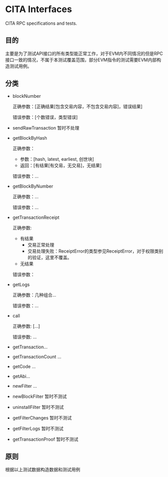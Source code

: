# CITA Interfaces

CITA RPC specifications and tests.

## 目的

主要是为了测试API接口的所有类型能正常工作，对于EVM内不同情况的但是RPC接口一致的情况，不属于本测试覆盖范围，部分EVM指令的测试需要EVM内部构造测试用例。

## 分类

- blockNumber

  正确参数：[正确结果[包含交易内容，不包含交易内容]，错误结果]

  错误参数：[个数错误，类型错误]

- sendRawTransaction 暂时不处理

- getBlockByHash

  正确参数：

  - 参数：[hash, latest, earliest, 创世块]
  - 返回：[有结果[有交易，无交易]，无结果]

  错误参数：...

- getBlockByNumber

  正确参数：...

  错误参数：...

- getTransactionReceipt

  正确参数:

  - 有结果
    - 交易正常处理
    - 交易处理失败：ReceiptError的类型参见ReceiptError，对于权限类别的验证，这里不覆盖。
  - 无结果

  错误参数：

- getLogs

  正确参数：几种组合...

  错误参数：...

- call

  正确参数: [...]

  错误参数: ...

- getTransaction...

- getTransactionCount ...

- getCode ...

- getAbi...

- newFilter ...

- newBlockFilter 暂时不测试

- uninstallFilter 暂时不测试

- getFilterChanges 暂时不测试

- getFilterLogs 暂时不测试

- getTransactionProof 暂时不测试

## 原则

根据以上测试数据构造数据和测试用例

